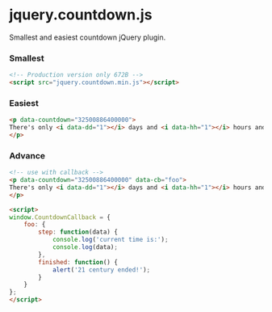 # jquery.countdown.js

Smallest and easiest countdown jQuery plugin.

### Smallest

``` html
<!-- Production version only 672B -->
<script src="jquery.countdown.min.js"></script>
```

### Easiest

```html
<p data-countdown="32500886400000">
There's only <i data-dd="1"></i> days and <i data-hh="1"></i> hours and <i data-mm="1"></i> minutes and <i data-ss="1"></i> seconds before 21 century end.
</p>
```

### Advance

```html
<!-- use with callback -->
<p data-countdown="32500886400000" data-cb="foo">
There's only <i data-dd="1"></i> days and <i data-hh="1"></i> hours and <i data-mm="1"></i> minutes and <i data-ss="1"></i> seconds before 21 century end.
</p>

<script>
window.CountdownCallback = {
    foo: {
        step: function(data) {
          	console.log('current time is:');
          	console.log(data);
        },
        finished: function() {
            alert('21 century ended!');
        }
    }
};
</script>
```